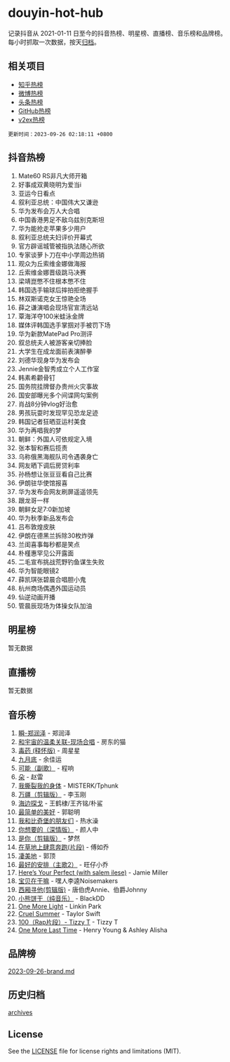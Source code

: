 # douyin-hot-hub

记录抖音从 2021-01-11 日至今的抖音热榜、明星榜、直播榜、音乐榜和品牌榜。每小时抓取一次数据，按天[归档](archives)。

## 相关项目

- [知乎热榜](https://github.com/lonnyzhang423/zhihu-hot-hub)
- [微博热榜](https://github.com/lonnyzhang423/weibo-hot-hub)
- [头条热榜](https://github.com/lonnyzhang423/toutiao-hot-hub)
- [GitHub热榜](https://github.com/lonnyzhang423/github-hot-hub)
- [v2ex热榜](https://github.com/lonnyzhang423/v2ex-hot-hub)


`更新时间：2023-09-26 02:18:11 +0800`

## 抖音热榜

1. Mate60 RS非凡大师开箱
1. 好事成双黄晓明为爱当i
1. 亚运今日看点
1. 叙利亚总统：中国伟大又谦逊
1. 华为发布会万人大合唱
1. 中国香港男足不敌乌兹别克斯坦
1. 华为能抢走苹果多少用户
1. 叙利亚总统夫妇评价开幕式
1. 官方辟谣城管被指执法随心所欲
1. 专家谈萝卜刀在中小学周边热销
1. 观众为丘索维金娜做海报
1. 丘索维金娜晋级跳马决赛
1. 梁靖崑憋不住根本憋不住
1. 韩国选手输球后摔拍拒绝握手
1. 林双斯诺克女王惊艳全场
1. 薛之谦演唱会现场官宣清远站
1. 覃海洋夺100米蛙泳金牌
1. 媒体评韩国选手掌掴对手被罚下场
1. 华为新款MatePad Pro测评
1. 叙总统夫人被游客亲切捧脸
1. 大学生在成龙面前表演醉拳
1. 刘德华现身华为发布会
1. Jennie金智秀成立个人工作室
1. 韩素希颧骨钉
1. 国务院挂牌督办贵州火灾事故
1. 国安部曝光多个间谍网勾案例
1. 肖战8分钟vlog好治愈
1. 男孩玩耍时发现罕见恐龙足迹
1. 韩国记者狂晒亚运村美食
1. 华为再唱我的梦
1. 朝鲜：外国人可依规定入境
1. 张本智和赛后揽责
1. 乌称俄黑海舰队司令遇袭身亡
1. 网友晒下调后房贷利率
1. 孙杨想让张豆豆看自己比赛
1. 伊朗驻华使馆报喜
1. 华为发布会网友刷屏遥遥领先
1. 跟龙哥一样
1. 朝鲜女足7:0新加坡
1. 华为秋季新品发布会
1. 吕布敦煌皮肤
1. 伊朗在德黑兰拆除30枚炸弹
1. 兰闺喜事每秒都是笑点
1. 朴槿惠罕见公开露面
1. 二毛宣布挑战荒野钓鱼谋生失败
1. 华为智能眼镜2
1. 薛凯琪张碧晨合唱胆小鬼
1. 杭州商场偶遇外国运动员
1. 仙逆动画开播
1. 管晨辰现场为体操女队加油

## 明星榜

暂无数据

## 直播榜

暂无数据

## 音乐榜

1. [瞬-郑润泽](https://sf3-cdn-tos.douyinstatic.com/obj/tos-cn-ve-2774/oYXHIohzvbNAzBhHgyksWpRM4bfkDsBdBDAynw) - 郑润泽
1. [和宇宙的温柔关联-现场合唱](https://sf6-cdn-tos.douyinstatic.com/obj/tos-cn-ve-2774/o0hONGDYQBgk0e5bqDeQOonVmncA6tC2nBwZLT) - 房东的猫
1. [毒药 (释怀版)](https://sf3-cdn-tos.douyinstatic.com/obj/tos-cn-ve-2774/oYILMEAzspdZBIzy4frJNB8ZHPHWAhiwowd4Ad) - 周星星
1. [九月底](https://sf6-cdn-tos.douyinstatic.com/obj/tos-cn-ve-2774/oMfewG4PDTFhF8iz3OGQ7ABH5i6fCgnMaoCbzZ) - 余佳运
1. [可能（副歌）](https://sf6-cdn-tos.douyinstatic.com/obj/tos-cn-ve-2774/cde1731888894259b333569393c2fb51) - 程响
1. [朵](https://sf6-cdn-tos.douyinstatic.com/obj/tos-cn-ve-2774/932f5bdfcd7c47b880525e92ab8a4999) - 赵雷
1. [我撕裂我的身体](https://sf6-cdn-tos.douyinstatic.com/obj/tos-cn-ve-2774/o0cWZzf7vIzpjLQBHPXwtFhMxYUvsP8AoC8EgA) - MISTERK/Tphunk
1. [万疆（剪辑版）](https://sf3-cdn-tos.douyinstatic.com/obj/tos-cn-ve-2774/ooG7oVgFlDTelKCjCsTTobQvbdtj1BBQXnfZd8) - 李玉刚
1. [海边探戈](https://sf3-cdn-tos.douyinstatic.com/obj/tos-cn-ve-2774/os9gE0VQCGqt6VQkZDyBBYvfSDY0QFe3vVmubn) - 王鹤棣/王齐铭/朴鲨
1. [最简单的美好](https://sf3-cdn-tos.douyinstatic.com/obj/tos-cn-ve-2774/a3623594908d4f208709c19c9584f981) - 郭聪明
1. [我和比奇堡的朋友们](https://sf3-cdn-tos.douyinstatic.com/obj/tos-cn-ve-2774/f0505db981ea4a6d91453a15924a82aa) - 热水澡
1. [你想要的（深情版）](https://sf3-cdn-tos.douyinstatic.com/obj/tos-cn-ve-2774/oIMnk8GFpoYUtBP39qsBLeMCDPQxxYcI4gbeZS) - 颜人中
1. [是你（剪辑版）](https://sf6-cdn-tos.douyinstatic.com/obj/tos-cn-ve-2774/46019dae783c4c969944217fe1cfafc4) - 梦然
1. [在草地上肆意奔跑(片段)](https://sf3-cdn-tos.douyinstatic.com/obj/tos-cn-ve-2774/8831d494742f45dabdfa8adb8b817259) - 傅如乔
1. [凄美地](https://sf6-cdn-tos.douyinstatic.com/obj/tos-cn-ve-2774/oshF4RgFMhmTSa4jCaHNUXI0NetFtBBQBzBZdf) - 郭顶
1. [最好的安排（主歌2）](https://sf6-cdn-tos.douyinstatic.com/obj/tos-cn-ve-2774/oMMZX1DuHpMwgoDztBmZswgQnbCeeANZxBHkFY) - 旺仔小乔
1. [Here’s Your Perfect (with salem ilese)](https://sf6-cdn-tos.douyinstatic.com/obj/tos-cn-ve-2774/076b1576c6c546598f803fe53da388a7) - Jamie Miller
1. [宝贝在干嘛](https://sf3-cdn-tos.douyinstatic.com/obj/tos-cn-ve-2774/okW4hBCfJI5B2ZEgTCtikhMW7IafzNrBQIYkpJ) - 嘿人李逵Noisemakers
1. [西厢寻他(剪辑版)](https://sf3-cdn-tos.douyinstatic.com/obj/tos-cn-ve-2774/oUsAVfAQKlRNxEv5qxvIB8o5qmIWUcXbzJKJhw) - 唐伯虎Annie、伯爵Johnny
1. [小熊饼干（纯音乐）](https://sf6-cdn-tos.douyinstatic.com/obj/tos-cn-ve-2774/c25d7893334c4ded99a2ae09f9e2a7d6) - BlackDD
1. [One More Light](https://sf6-cdn-tos.douyinstatic.com/obj/tos-cn-ve-2774/okIBCInhecoGOE5h6ZvqCBYtfXCIMQEbgkRKgD) - Linkin Park
1. [Cruel Summer](https://sf3-cdn-tos.douyinstatic.com/obj/tos-cn-ve-2774/b35ad770e6d4495abefaa493fa46b555) - Taylor Swift
1. [100（Rap片段）- Tizzy T](https://sf3-cdn-tos.douyinstatic.com/obj/tos-cn-ve-2774/f3d21de5ab834c0f9bb7443c06f73d04) - Tizzy T
1. [One More Last Time](https://sf3-cdn-tos.douyinstatic.com/obj/tos-cn-ve-2774/oAzTlo0LUAdCAIhjktsKWcLAEUKmZwGcOoB1fy) - Henry Young & Ashley Alisha

## 品牌榜

[2023-09-26-brand.md](archives/2023-09-26-brand.md)

## 历史归档

[archives](archives)

## License

See the [LICENSE](LICENSE) file for license rights and limitations (MIT).
